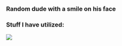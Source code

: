 ### Random dude with a smile on his face

### Stuff I have utilized:
<img src="https://raw.githubusercontent.com/yurijserrano/Github-Profile-Readme-Logos/master/text%20editors/vscode.svg">

<!--
**RedSmileTV/RedSmileTV** is a ✨ _special_ ✨ repository because its `README.md` (this file) appears on your GitHub profile.
-->
